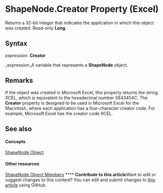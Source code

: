 
# ShapeNode.Creator Property (Excel)

Returns a 32-bit integer that indicates the application in which this object was created. Read-only  **Long**.


## Syntax

 _expression_. **Creator**

 _expression_A variable that represents a  **ShapeNode** object.


## Remarks

If the object was created in Microsoft Excel, this property returns the string XCEL, which is equivalent to the hexadecimal number 5843454C. The  **Creator** property is designed to be used in Microsoft Excel for the Macintosh, where each application has a four-character creator code. For example, Microsoft Excel has the creator code XCEL.


## See also


#### Concepts


 [ShapeNode Object](c8b60d74-f11f-1659-30a3-6e180eb8bd58.md)
#### Other resources


 [ShapeNode Object Members](76ac3c43-a43f-ee45-2c38-ea237859d03f.md)
****   **Contribute to this article**Want to edit or suggest changes to this content? You can edit and submit changes to  [this article](https://github.com/jhershey00/VBA_Excel_Test/OpenXMLCon/articles/10c4e270-6b82-85be-2428-3d7509249335.md) using GitHub.

